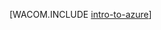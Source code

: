 <properties linkid="dev-net-fundamentals-intro-to-windows-azure" urlDisplayName="Intro to Azure" pageTitle="Intro to Azure - Azure fundamentals" metaKeywords="" description="Learn how to develop,,deploy,,and manage applications on Azure,,Microsoft's cloud computing platform for IaaS,,PaaS,,and websites." metaCanonical="" services="web-sites,virtual-machines,mobile-services,cloud-services" documentationCenter=".NET" title="" authors="" solutions="" manager="" editor="" />
<tags ms.service="web-sites,virtual-machines,mobile-services,cloud-services"
    ms.date=""
    wacn.date=""
    />

[WACOM.INCLUDE [intro-to-azure](../includes/intro-to-azure.md)]

  [intro-to-azure]: ../includes/intro-to-azure.md
